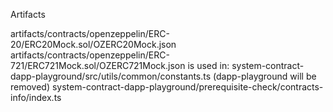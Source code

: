 Artifacts

artifacts/contracts/openzeppelin/ERC-20/ERC20Mock.sol/OZERC20Mock.json
artifacts/contracts/openzeppelin/ERC-721/ERC721Mock.sol/OZERC721Mock.json
is used in:
system-contract-dapp-playground/src/utils/common/constants.ts (dapp-playground will be removed)
system-contract-dapp-playground/prerequisite-check/contracts-info/index.ts